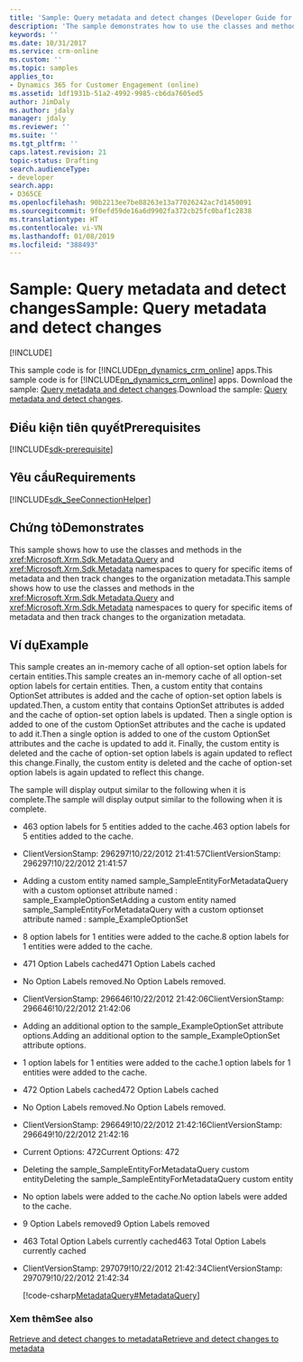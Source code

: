 ```yaml
---
title: 'Sample: Query metadata and detect changes (Developer Guide for Dynamics 365 for Customer Engagement) | MicrosoftDocs'
description: 'The sample demonstrates how to use the classes and methods in the Query and Metadata namespaces to query for specific items of metadata and then track changes to the organization metadata. '
keywords: ''
ms.date: 10/31/2017
ms.service: crm-online
ms.custom: ''
ms.topic: samples
applies_to:
- Dynamics 365 for Customer Engagement (online)
ms.assetid: 1df1931b-51a2-4992-9985-cb6da7605ed5
author: JimDaly
ms.author: jdaly
manager: jdaly
ms.reviewer: ''
ms.suite: ''
ms.tgt_pltfrm: ''
caps.latest.revision: 21
topic-status: Drafting
search.audienceType:
- developer
search.app:
- D365CE
ms.openlocfilehash: 90b2213ee7be88263e13a77026242ac7d1450091
ms.sourcegitcommit: 9f0efd59de16a6d9902fa372cb25fc0baf1c2838
ms.translationtype: HT
ms.contentlocale: vi-VN
ms.lasthandoff: 01/08/2019
ms.locfileid: "388493"
---
```

# <a name="sample-query-metadata-and-detect-changes"></a><span data-ttu-id="b4972-103">Sample: Query metadata and detect changes</span><span class="sxs-lookup"><span data-stu-id="b4972-103">Sample: Query metadata and detect changes</span></span>

[!INCLUDE[](../../includes/cc_applies_to_update_9_0_0.md)]

<span data-ttu-id="b4972-104">This sample code is for [!INCLUDE[pn_dynamics_crm_online](../../includes/pn-dynamics-crm-online.md)] apps.</span><span class="sxs-lookup"><span data-stu-id="b4972-104">This sample code is for [!INCLUDE[pn_dynamics_crm_online](../../includes/pn-dynamics-crm-online.md)] apps.</span></span> <span data-ttu-id="b4972-105">Download the sample: [Query metadata and detect changes](https://code.msdn.microsoft.com/Sample-for-query-metadata-98848365).</span><span class="sxs-lookup"><span data-stu-id="b4972-105">Download the sample: [Query metadata and detect changes](https://code.msdn.microsoft.com/Sample-for-query-metadata-98848365).</span></span>

## <a name="prerequisites"></a><span data-ttu-id="b4972-106">Điều kiện tiên quyết</span><span class="sxs-lookup"><span data-stu-id="b4972-106">Prerequisites</span></span>
[!INCLUDE[sdk-prerequisite](../../includes/sdk-prerequisite.md)]
  
## <a name="requirements"></a><span data-ttu-id="b4972-107">Yêu cầu</span><span class="sxs-lookup"><span data-stu-id="b4972-107">Requirements</span></span>  
[!INCLUDE[sdk_SeeConnectionHelper](../../includes/sdk-seeconnectionhelper.md)]
  
## <a name="demonstrates"></a><span data-ttu-id="b4972-108">Chứng tỏ</span><span class="sxs-lookup"><span data-stu-id="b4972-108">Demonstrates</span></span>  
 <span data-ttu-id="b4972-109">This sample shows how to use the classes and methods in the <xref:Microsoft.Xrm.Sdk.Metadata.Query> and <xref:Microsoft.Xrm.Sdk.Metadata> namespaces to query for specific items of metadata and then track changes to the organization metadata.</span><span class="sxs-lookup"><span data-stu-id="b4972-109">This sample shows how to use the classes and methods in the <xref:Microsoft.Xrm.Sdk.Metadata.Query> and <xref:Microsoft.Xrm.Sdk.Metadata> namespaces to query for specific items of metadata and then track changes to the organization metadata.</span></span>  
  
## <a name="example"></a><span data-ttu-id="b4972-110">Ví dụ</span><span class="sxs-lookup"><span data-stu-id="b4972-110">Example</span></span>  
 <span data-ttu-id="b4972-111">This sample creates an in-memory cache of all option-set option labels for certain entities.</span><span class="sxs-lookup"><span data-stu-id="b4972-111">This sample creates an in-memory cache of all option-set option labels for certain entities.</span></span> <span data-ttu-id="b4972-112">Then, a custom entity that contains OptionSet attributes is added and the cache of option-set option labels is updated.</span><span class="sxs-lookup"><span data-stu-id="b4972-112">Then, a custom entity that contains OptionSet attributes is added and the cache of option-set option labels is updated.</span></span> <span data-ttu-id="b4972-113">Then a single option is added to one of the custom OptionSet attributes and the cache is updated to add it.</span><span class="sxs-lookup"><span data-stu-id="b4972-113">Then a single option is added to one of the custom OptionSet attributes and the cache is updated to add it.</span></span> <span data-ttu-id="b4972-114">Finally, the custom entity is deleted and the cache of option-set option labels is again updated to reflect this change.</span><span class="sxs-lookup"><span data-stu-id="b4972-114">Finally, the custom entity is deleted and the cache of option-set option labels is again updated to reflect this change.</span></span>  
  
 <span data-ttu-id="b4972-115">The sample will display output similar to the following when it is complete.</span><span class="sxs-lookup"><span data-stu-id="b4972-115">The sample will display output similar to the following when it is complete.</span></span>  
  
- <span data-ttu-id="b4972-116">463 option labels for 5 entities added to the cache.</span><span class="sxs-lookup"><span data-stu-id="b4972-116">463 option labels for 5 entities added to the cache.</span></span>  
  
- <span data-ttu-id="b4972-117">ClientVersionStamp: 296297!10/22/2012 21:41:57</span><span class="sxs-lookup"><span data-stu-id="b4972-117">ClientVersionStamp: 296297!10/22/2012 21:41:57</span></span>  
  
- <span data-ttu-id="b4972-118">Adding a custom entity named sample_SampleEntityForMetadataQuery with a custom optionset attribute named : sample_ExampleOptionSet</span><span class="sxs-lookup"><span data-stu-id="b4972-118">Adding a custom entity named sample_SampleEntityForMetadataQuery with a custom optionset attribute named : sample_ExampleOptionSet</span></span>  
  
- <span data-ttu-id="b4972-119">8 option labels for 1 entities were added to the cache.</span><span class="sxs-lookup"><span data-stu-id="b4972-119">8 option labels for 1 entities were added to the cache.</span></span>  
  
- <span data-ttu-id="b4972-120">471 Option Labels cached</span><span class="sxs-lookup"><span data-stu-id="b4972-120">471 Option Labels cached</span></span>  
  
- <span data-ttu-id="b4972-121">No Option Labels removed.</span><span class="sxs-lookup"><span data-stu-id="b4972-121">No Option Labels removed.</span></span>  
  
- <span data-ttu-id="b4972-122">ClientVersionStamp: 296646!10/22/2012 21:42:06</span><span class="sxs-lookup"><span data-stu-id="b4972-122">ClientVersionStamp: 296646!10/22/2012 21:42:06</span></span>  
  
- <span data-ttu-id="b4972-123">Adding an additional option to the sample_ExampleOptionSet attribute options.</span><span class="sxs-lookup"><span data-stu-id="b4972-123">Adding an additional option to the sample_ExampleOptionSet attribute options.</span></span>  
  
- <span data-ttu-id="b4972-124">1 option labels for 1 entities were added to the cache.</span><span class="sxs-lookup"><span data-stu-id="b4972-124">1 option labels for 1 entities were added to the cache.</span></span>  
  
- <span data-ttu-id="b4972-125">472 Option Labels cached</span><span class="sxs-lookup"><span data-stu-id="b4972-125">472 Option Labels cached</span></span>  
  
- <span data-ttu-id="b4972-126">No Option Labels removed.</span><span class="sxs-lookup"><span data-stu-id="b4972-126">No Option Labels removed.</span></span>  
  
- <span data-ttu-id="b4972-127">ClientVersionStamp: 296649!10/22/2012 21:42:16</span><span class="sxs-lookup"><span data-stu-id="b4972-127">ClientVersionStamp: 296649!10/22/2012 21:42:16</span></span>  
  
- <span data-ttu-id="b4972-128">Current Options: 472</span><span class="sxs-lookup"><span data-stu-id="b4972-128">Current Options: 472</span></span>  
  
- <span data-ttu-id="b4972-129">Deleting the sample_SampleEntityForMetadataQuery custom entity</span><span class="sxs-lookup"><span data-stu-id="b4972-129">Deleting the sample_SampleEntityForMetadataQuery custom entity</span></span>  
  
- <span data-ttu-id="b4972-130">No option labels were added to the cache.</span><span class="sxs-lookup"><span data-stu-id="b4972-130">No option labels were added to the cache.</span></span>  
  
- <span data-ttu-id="b4972-131">9 Option Labels removed</span><span class="sxs-lookup"><span data-stu-id="b4972-131">9 Option Labels removed</span></span>  
  
- <span data-ttu-id="b4972-132">463 Total Option Labels currently cached</span><span class="sxs-lookup"><span data-stu-id="b4972-132">463 Total Option Labels currently cached</span></span>  
  
- <span data-ttu-id="b4972-133">ClientVersionStamp: 297079!10/22/2012 21:42:34</span><span class="sxs-lookup"><span data-stu-id="b4972-133">ClientVersionStamp: 297079!10/22/2012 21:42:34</span></span>  
  
  [!code-csharp[MetadataQuery#MetadataQuery](../../snippets/csharp/CRMV8/metadataquery/cs/metadataquery.cs#metadataquery)]  
  
### <a name="see-also"></a><span data-ttu-id="b4972-134">Xem thêm</span><span class="sxs-lookup"><span data-stu-id="b4972-134">See also</span></span>  
 [<span data-ttu-id="b4972-135">Retrieve and detect changes to metadata</span><span class="sxs-lookup"><span data-stu-id="b4972-135">Retrieve and detect changes to metadata</span></span>](../retrieve-detect-changes-metadata.md)
